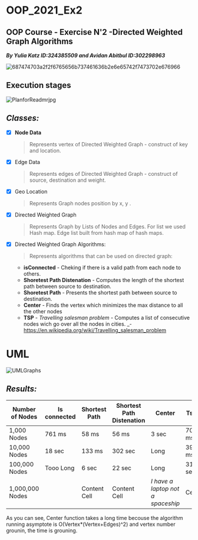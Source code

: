 

# OOP_2021_Ex2
## OOP Course - Exercise N'2 -Directed Weighted Graph Algorithms
***By Yulia Katz ID:324385509  and Avidan Abitbul ID:302298963***

![687474703a2f2f6765656b737461636b2e6e65742f7473702e676966](https://user-images.githubusercontent.com/80645472/146063080-01f5c5a2-47a4-4bfb-b046-320bd75fb702.gif)

## Execution stages
![‏‏PlanforReadmrjpg](https://user-images.githubusercontent.com/92925727/146073760-dab08b91-fa9d-4bf9-a79d-deb71809cc4c.jpg)



## ***Classes:***
- [x] **Node Data**
  > Represents vertex of Directed Weighted Graph - construct of key and location.
- [x] Edge Data
  > Represents edges of Directed Weighted Graph - construct of source, destination and weight.
- [x] Geo Location
  > Represents Graph nodes position by x, y .
- [x] Directed Weighted Graph
  > Represents Graph by Lists of Nodes and Edges. For list we used Hash map. Edge list built from hash map of hash maps.
- [x] Directed Weighted Graph Algorithms:
  > Represents algorithms that can be used on directed graph:
    - **isConnected** - Cheking if  there is a valid path from each node to others.
    - **Shoretest Path Distenation** - Computes the length of the shortest path between source to destination.
    - **Shoretest Path** - Presents the shortest path between source to destination.
    - **Center** - Finds the vertex which minimizes the max distance to all the other nodes
    - **TSP** - *Travelling salesman problem* - Computes a list of consecutive nodes wich go over all the nodes in cities. 
      _- https://en.wikipedia.org/wiki/Travelling_salesman_problem
     
# **UML**
![UMLGraphs](https://user-images.githubusercontent.com/92925727/146197322-ed01c7c8-10bd-469a-8951-21763aa2a2b6.jpeg)



## ***Results:***

| Number of Nodes  | Is connected | Shortest Path  | Shortest Path Distenation | Center |  Tsp  |
| ---------------  | ------------ | -------------  | ------------------------- | -------|-----  |
|   1,000 Nodes    |    761 ms    |      58 ms     |        56 ms              |  3 sec |70 ms  |
|   10,000 Nodes   |    18 sec    |     133 ms     |       302 sec             |  Long  | 396 ms|
|  100,000 Nodes   |  Tooo Long   |      6 sec     |       22 sec              |  Long  | 31 sec|
| 1,000,000 Nodes  |              |  Content Cell  | Content Cell              |  *I have a laptop not a spaceship*  | Cell  |

As you can see, Center function takes a long time becouse the algorithm running asymptote is O(Vertex*(Vertex+Edges)^2) and vertex number grounin, the time is grouning.
